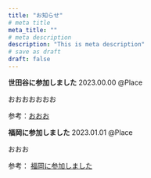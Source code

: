 ```yaml
---
title: "お知らせ"
# meta title
meta_title: ""
# meta description
description: "This is meta description"
# save as draft
draft: false
---
```


**世田谷に参加しました**
2023.00.00 @Place 

おおおおおおお

参考：[おおお](https://www.google.com)

**福岡に参加しました**
2023.01.01 @Place

おおお

参考： [福岡に参加しました](https://www.google.com)
